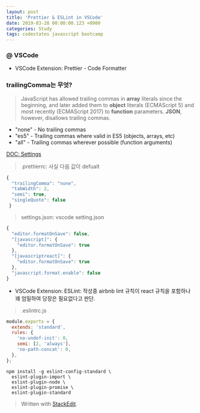 ```yaml
---
layout: post
title: 'Prettier & ESLint in VSCode'
date: 2019-03-28 00:00:00.123 +0900
categories: Study
tags: codestates javascript bootcamp
---
```


### @ VSCode

- VSCode Extension: Prettier - Code Formatter

### trailingComma는 무엇?

> JavaScript has allowed trailing commas in **array** literals since the beginning, and later added them to **object** literals (ECMAScript 5) and most recently (ECMAScript 2017) to **function** parameters.
> **JSON**, however, disallows trailing commas.

- "none" - No trailing commas
- "es5" - Trailing commas where valid in ES5 (objects, arrays, etc)
- "all" - Trailing commas wherever possible (function arguments)

[DOC: Settings](https://github.com/prettier/prettier-vscode#settings)

> .prettierrc: 사실 다음 값이 defualt

```javascript
{
  "trailingComma": "none",
  "tabWidth": 2,
  "semi": true,
  "singleQuote": false
 }
```

> settings.json: vscode setting.json

```javascript
{
  "editor.formatOnSave": false,
  "[javascript]": {
    "editor.formatOnSave": true
  },
  "[javascriptreact]": {
    "editor.formatOnSave": true
  },
  "javascript.format.enable": false
}
```

- VSCode Extension: ESLint: 작성중
  airbnb lint 규칙이 react 규칙을 포함하나 꽤 엄밀하여 당장은 필요없다고 판단.

> .eslintrc.js

```javascript
module.exports = {
  extends: 'standard',
  rules: {
    'no-undef-init': 0,
    semi: [2, 'always'],
    'no-path-concat': 0,
  },
};
```

```shell
npm install -g eslint-config-standard \
  eslint-plugin-import \
  eslint-plugin-node \
  eslint-plugin-promise \
  eslint-plugin-standard
```

> Written with [StackEdit](https://stackedit.io/).
